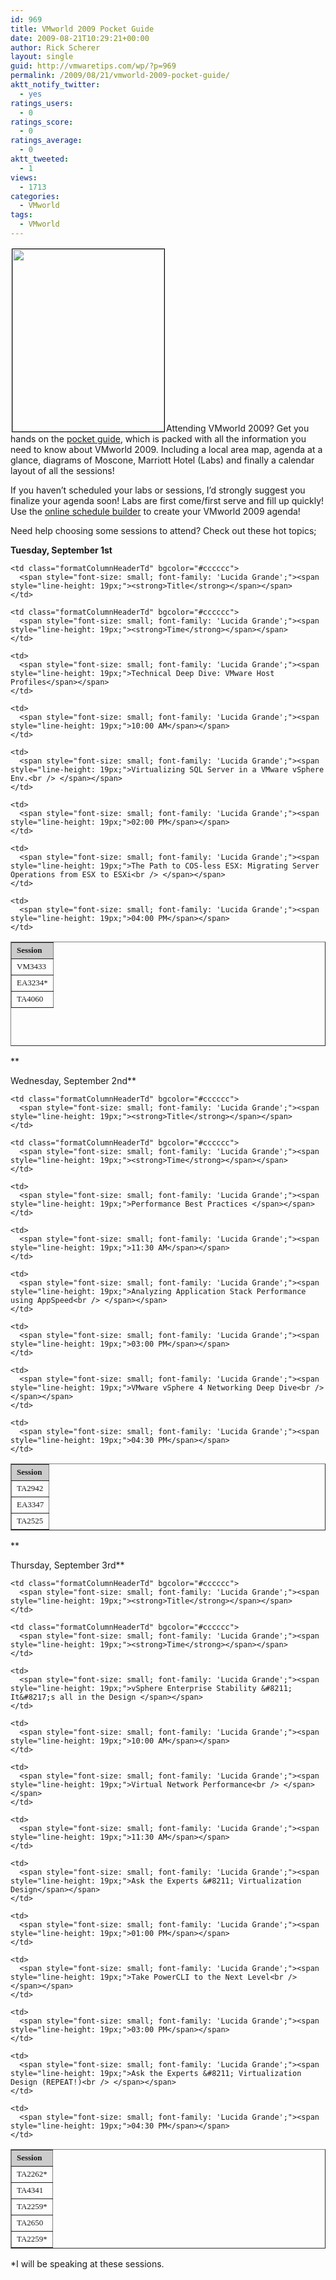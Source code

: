 ```yaml
---
id: 969
title: VMworld 2009 Pocket Guide
date: 2009-08-21T10:29:21+00:00
author: Rick Scherer
layout: single
guid: http://vmwaretips.com/wp/?p=969
permalink: /2009/08/21/vmworld-2009-pocket-guide/
aktt_notify_twitter:
  - yes
ratings_users:
  - 0
ratings_score:
  - 0
ratings_average:
  - 0
aktt_tweeted:
  - 1
views:
  - 1713
categories:
  - VMworld
tags:
  - VMworld
---
```

<a href="http://www.vmworld.com/servlet/JiveServlet/previewBody/3659-102-1-4711/VMworld_2009_PocketGuide.pdf;jsessionid=120CC8796E77454F1B06C96ADEDCFA78" target="_blank"><img class="alignright size-full wp-image-970" style="border: 1px solid black; margin: 2px;" title="VMworld 09 Pocket Guide" src="http://vmwaretips.com/wp/wp-content/uploads/2009/08/vmw09pg.png" alt="" width="243" height="292" /></a>Attending VMworld 2009? Get you hands on the <a href="http://www.vmworld.com/servlet/JiveServlet/previewBody/3659-102-1-4711/VMworld_2009_PocketGuide.pdf;jsessionid=120CC8796E77454F1B06C96ADEDCFA78" target="_blank">pocket guide</a>, which is packed with all the information you need to know about VMworld 2009. Including a local area map, agenda at a glance, diagrams of Moscone, Marriott Hotel (Labs) and finally a calendar layout of all the sessions!

If you haven&#8217;t scheduled your labs or sessions, I&#8217;d strongly suggest you finalize your agenda soon! Labs are first come/first serve and fill up quickly! Use the <a href="http://www.vmworld.com/schedulebuilder-login!input.jspa" target="_blank">online schedule builder</a> to create your VMworld 2009 agenda!

Need help choosing some sessions to attend? Check out these hot topics;

**Tuesday, September 1st**

<table class="spaced" style="height: 167px;" border="1" cellspacing="0" cellpadding="3" width="480">
  <tr>
    <td class="formatColumnHeaderTd" bgcolor="#cccccc">
      <span style="font-size: small; font-family: 'Lucida Grande';"><span style="line-height: 19px;"><strong>Session</strong></span></span>
    </td>
    
    <td class="formatColumnHeaderTd" bgcolor="#cccccc">
      <span style="font-size: small; font-family: 'Lucida Grande';"><span style="line-height: 19px;"><strong>Title</strong></span></span>
    </td>
    
    <td class="formatColumnHeaderTd" bgcolor="#cccccc">
      <span style="font-size: small; font-family: 'Lucida Grande';"><span style="line-height: 19px;"><strong>Time</strong></span></span>
    </td>
  </tr>
  
  <tr>
    <td>
      <span style="font-size: small; font-family: 'Lucida Grande';"><span style="line-height: 19px;">VM3433</span></span>
    </td>
    
    <td>
      <span style="font-size: small; font-family: 'Lucida Grande';"><span style="line-height: 19px;">Technical Deep Dive: VMware Host Profiles</span></span>
    </td>
    
    <td>
      <span style="font-size: small; font-family: 'Lucida Grande';"><span style="line-height: 19px;">10:00 AM</span></span>
    </td>
  </tr>
  
  <tr>
    <td>
      <span style="font-size: small; font-family: 'Lucida Grande';"><span style="line-height: 19px;">EA3234*</span></span>
    </td>
    
    <td>
      <span style="font-size: small; font-family: 'Lucida Grande';"><span style="line-height: 19px;">Virtualizing SQL Server in a VMware vSphere Env.<br /> </span></span>
    </td>
    
    <td>
      <span style="font-size: small; font-family: 'Lucida Grande';"><span style="line-height: 19px;">02:00 PM</span></span>
    </td>
  </tr>
  
  <tr>
    <td>
      <span style="font-size: small; font-family: 'Lucida Grande';"><span style="line-height: 19px;">TA4060</span></span>
    </td>
    
    <td>
      <span style="font-size: small; font-family: 'Lucida Grande';"><span style="line-height: 19px;">The Path to COS-less ESX: Migrating Server Operations from ESX to ESXi<br /> </span></span>
    </td>
    
    <td>
      <span style="font-size: small; font-family: 'Lucida Grande';"><span style="line-height: 19px;">04:00 PM</span></span>
    </td>
  </tr>
</table>

**
  
Wednesday, September 2nd**

<table class="spaced" border="1" cellspacing="0" cellpadding="3" width="480">
  <tr>
    <td class="formatColumnHeaderTd" bgcolor="#cccccc">
      <span style="font-size: small; font-family: 'Lucida Grande';"><span style="line-height: 19px;"><strong>Session</strong></span></span>
    </td>
    
    <td class="formatColumnHeaderTd" bgcolor="#cccccc">
      <span style="font-size: small; font-family: 'Lucida Grande';"><span style="line-height: 19px;"><strong>Title</strong></span></span>
    </td>
    
    <td class="formatColumnHeaderTd" bgcolor="#cccccc">
      <span style="font-size: small; font-family: 'Lucida Grande';"><span style="line-height: 19px;"><strong>Time</strong></span></span>
    </td>
  </tr>
  
  <tr>
    <td>
      <span style="font-size: small; font-family: 'Lucida Grande';"><span style="line-height: 19px;">TA2942</span></span>
    </td>
    
    <td>
      <span style="font-size: small; font-family: 'Lucida Grande';"><span style="line-height: 19px;">Performance Best Practices </span></span>
    </td>
    
    <td>
      <span style="font-size: small; font-family: 'Lucida Grande';"><span style="line-height: 19px;">11:30 AM</span></span>
    </td>
  </tr>
  
  <tr>
    <td>
      <span style="font-size: small; font-family: 'Lucida Grande';"><span style="line-height: 19px;">EA3347</span></span>
    </td>
    
    <td>
      <span style="font-size: small; font-family: 'Lucida Grande';"><span style="line-height: 19px;">Analyzing Application Stack Performance using AppSpeed<br /> </span></span>
    </td>
    
    <td>
      <span style="font-size: small; font-family: 'Lucida Grande';"><span style="line-height: 19px;">03:00 PM</span></span>
    </td>
  </tr>
  
  <tr>
    <td>
      <span style="font-size: small; font-family: 'Lucida Grande';"><span style="line-height: 19px;">TA2525</span></span>
    </td>
    
    <td>
      <span style="font-size: small; font-family: 'Lucida Grande';"><span style="line-height: 19px;">VMware vSphere 4 Networking Deep Dive<br /> </span></span>
    </td>
    
    <td>
      <span style="font-size: small; font-family: 'Lucida Grande';"><span style="line-height: 19px;">04:30 PM</span></span>
    </td>
  </tr>
</table>

**
  
Thursday, September 3rd**

<table class="spaced" border="1" cellspacing="0" cellpadding="3" width="480">
  <tr>
    <td class="formatColumnHeaderTd" bgcolor="#cccccc">
      <span style="font-size: small; font-family: 'Lucida Grande';"><span style="line-height: 19px;"><strong>Session</strong></span></span>
    </td>
    
    <td class="formatColumnHeaderTd" bgcolor="#cccccc">
      <span style="font-size: small; font-family: 'Lucida Grande';"><span style="line-height: 19px;"><strong>Title</strong></span></span>
    </td>
    
    <td class="formatColumnHeaderTd" bgcolor="#cccccc">
      <span style="font-size: small; font-family: 'Lucida Grande';"><span style="line-height: 19px;"><strong>Time</strong></span></span>
    </td>
  </tr>
  
  <tr>
    <td>
      <span style="font-size: small; font-family: 'Lucida Grande';"><span style="line-height: 19px;">TA2262*</span></span>
    </td>
    
    <td>
      <span style="font-size: small; font-family: 'Lucida Grande';"><span style="line-height: 19px;">vSphere Enterprise Stability &#8211; It&#8217;s all in the Design </span></span>
    </td>
    
    <td>
      <span style="font-size: small; font-family: 'Lucida Grande';"><span style="line-height: 19px;">10:00 AM</span></span>
    </td>
  </tr>
  
  <tr>
    <td>
      <span style="font-size: small; font-family: 'Lucida Grande';"><span style="line-height: 19px;">TA4341</span></span>
    </td>
    
    <td>
      <span style="font-size: small; font-family: 'Lucida Grande';"><span style="line-height: 19px;">Virtual Network Performance<br /> </span></span>
    </td>
    
    <td>
      <span style="font-size: small; font-family: 'Lucida Grande';"><span style="line-height: 19px;">11:30 AM</span></span>
    </td>
  </tr>
  
  <tr>
    <td>
      <span style="font-size: small; font-family: 'Lucida Grande';"><span style="line-height: 19px;">TA2259*</span></span>
    </td>
    
    <td>
      <span style="font-size: small; font-family: 'Lucida Grande';"><span style="line-height: 19px;">Ask the Experts &#8211; Virtualization Design</span></span>
    </td>
    
    <td>
      <span style="font-size: small; font-family: 'Lucida Grande';"><span style="line-height: 19px;">01:00 PM</span></span>
    </td>
  </tr>
  
  <tr>
    <td>
      <span style="font-size: small; font-family: 'Lucida Grande';"><span style="line-height: 19px;">TA2650</span></span>
    </td>
    
    <td>
      <span style="font-size: small; font-family: 'Lucida Grande';"><span style="line-height: 19px;">Take PowerCLI to the Next Level<br /> </span></span>
    </td>
    
    <td>
      <span style="font-size: small; font-family: 'Lucida Grande';"><span style="line-height: 19px;">03:00 PM</span></span>
    </td>
  </tr>
  
  <tr>
    <td>
      <span style="font-size: small; font-family: 'Lucida Grande';"><span style="line-height: 19px;">TA2259*</span></span>
    </td>
    
    <td>
      <span style="font-size: small; font-family: 'Lucida Grande';"><span style="line-height: 19px;">Ask the Experts &#8211; Virtualization Design (REPEAT!)<br /> </span></span>
    </td>
    
    <td>
      <span style="font-size: small; font-family: 'Lucida Grande';"><span style="line-height: 19px;">04:30 PM</span></span>
    </td>
  </tr>
</table>

*I will be speaking at these sessions.
